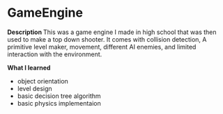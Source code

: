 # GameEngine

<strong> Description </strong>
This was a game engine I made in high school that was then used to make a top down shooter. It comes with collision detection, A primitive level maker, movement, different AI enemies, and limited interaction with the environment. 

<strong> What I learned </strong>
* object orientation
* level design
* basic decision tree algorithm
* basic physics implementaion
